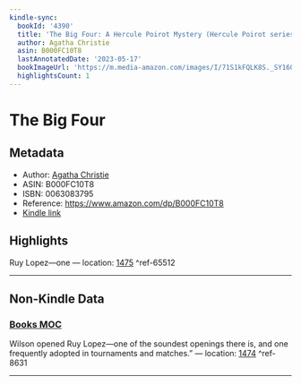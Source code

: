 ```yaml
---
kindle-sync:
  bookId: '4390'
  title: 'The Big Four: A Hercule Poirot Mystery (Hercule Poirot series Book 5)'
  author: Agatha Christie
  asin: B000FC10T8
  lastAnnotatedDate: '2023-05-17'
  bookImageUrl: 'https://m.media-amazon.com/images/I/71S1kFQLK8S._SY160.jpg'
  highlightsCount: 1
---
```

# The Big Four
## Metadata
* Author: [Agatha Christie](https://www.amazon.comundefined)
* ASIN: B000FC10T8
* ISBN: 0063083795
* Reference: https://www.amazon.com/dp/B000FC10T8
* [Kindle link](kindle://book?action=open&asin=B000FC10T8)

## Highlights
Ruy Lopez—one — location: [1475](kindle://book?action=open&asin=B000FC10T8&location=1475) ^ref-65512

---
## Non-Kindle Data
### [Books MOC](Books%20MOC.md)

Wilson opened Ruy Lopez—one of the soundest openings there is, and one frequently adopted in tournaments and matches.” — location: [1474](kindle://book?action=open&asin=B000FC10T8&location=1474) ^ref-8631

---
